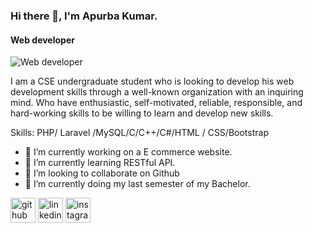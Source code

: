 ### Hi there 👋, I'm Apurba Kumar.
#### Web developer
![Web developer](https://arturssmirnovs.github.io/github-profile-readme-generator/images/banner.png)

 I am a CSE undergraduate student who is looking to develop his web development skills through a well-known organization with an inquiring mind.  Who have enthusiastic, self-motivated, reliable, responsible, and hard-working skills to be willing to learn and develop new skills.

Skills: PHP/ Laravel /MySQL/C/C++/C#/HTML / CSS/Bootstrap

- 🔭 I’m currently working on a E commerce website. 
- 🌱 I’m currently learning RESTful API. 
- 👯 I’m looking to collaborate on Github 
- 🔭 I’m currently doing my last semester of my Bachelor. 


[<img src='https://cdn.jsdelivr.net/npm/simple-icons@3.0.1/icons/github.svg' alt='github' height='40'>](https://github.com/Apurba-kumar)  [<img src='https://cdn.jsdelivr.net/npm/simple-icons@3.0.1/icons/linkedin.svg' alt='linkedin' height='40'>](https://www.linkedin.com/in/apurbakumar/)  [<img src='https://cdn.jsdelivr.net/npm/simple-icons@3.0.1/icons/instagram.svg' alt='instagram' height='40'>](https://www.instagram.com/apurba_kumar_surjo/)  


